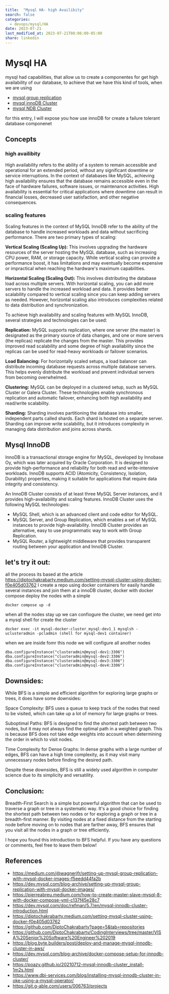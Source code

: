 ```yaml
---
title:  "Mysql HA- high Availibity"
search: false
categories: 
  - devops/mysql/HA
date: 2023-07-21
last_modified_at: 2023-07-21T08:06:00-05:00
share: linkedin
---
```


# Mysql HA

mysql had capabilities, that allow us to create a componentes for get high availability 
of our database, to achieve that we have this kind of tools, when we are using 

- [mysql group replication](https://dev.mysql.com/doc/refman/8.0/en/group-replication.html)
- [mysql innoDB Cluster](https://dev.mysql.com/doc/refman/8.0/en/mysql-innodb-cluster-introduction.html)
- [mysql NDB Cluster](https://dev.mysql.com/doc/refman/8.0/en/mysql-innodb-cluster-introduction.html)

for this entry, I will expose you how use innoDB for create a failure tolerant database componenet

## Concepts

### high availibity 
High availability refers to the ability of a system to remain accessible and 
operational for an extended period, without any significant downtime or service 
interruptions. In the context of databases like MySQL, achieving high availability 
ensures that the database remains accessible even in the face of hardware failures,
 software issues, or maintenance activities. High availability is essential for 
 critical applications where downtime can result in financial losses, decreased 
 user satisfaction, and other negative consequences.


### scaling features 
Scaling features in the context of MySQL InnoDB refer to the ability of the database to handle increased workloads and data without sacrificing performance. There are two primary types of scaling:

**Vertical Scaling (Scaling Up):** This involves upgrading the hardware resources of the server hosting the MySQL database, such as increasing CPU power, RAM, or storage capacity. While vertical scaling can provide a performance boost, it has limitations and may eventually become expensive or impractical when reaching the hardware's maximum capabilities.

**Horizontal Scaling (Scaling Out):** This involves distributing the database load across multiple servers. With horizontal scaling, you can add more servers to handle the increased workload and data. It provides better scalability compared to vertical scaling since you can keep adding servers as needed. However, horizontal scaling also introduces complexities related to data distribution and synchronization.

To achieve high availability and scaling features with MySQL InnoDB, several strategies and technologies can be used:

**Replication:** MySQL supports replication, where one server (the master) is designated as the primary source of data changes, and one or more servers (the replicas) replicate the changes from the master. This provides improved read scalability and some degree of high availability since the replicas can be used for read-heavy workloads or failover scenarios.

**Load Balancing:** For horizontally scaled setups, a load balancer can distribute incoming database requests across multiple database servers. This helps evenly distribute the workload and prevent individual servers from becoming overwhelmed.

**Clustering:** MySQL can be deployed in a clustered setup, such as MySQL Cluster or Galera Cluster. These technologies enable synchronous replication and automatic failover, enhancing both high availability and read/write scalability.

**Sharding:** Sharding involves partitioning the database into smaller, independent parts called shards. Each shard is hosted on a separate server. Sharding can improve write scalability, but it introduces complexity in managing data distribution and joins across shards.

## Mysql InnoDB
InnoDB is a transactional storage engine for MySQL, developed by Innobase Oy,
which was later acquired by Oracle Corporation. It is designed to provide 
high-performance and reliability for both read and write-intensive workloads. 
InnoDB supports ACID (Atomicity, Consistency, Isolation, Durability) properties, 
making it suitable for applications that require data integrity and consistency.

An InnoDB Cluster consists of at least three MySQL Server instances, 
and it provides high-availability and scaling features. 
InnoDB Cluster uses the following MySQL technologies:

- MySQL Shell, which is an advanced client and code editor for MySQL.
- MySQL Server, and Group Replication, which enables a set of MySQL instances to provide high-availability. InnoDB Cluster provides an alternative, easy to use programmatic way to work with Group Replication.
- MySQL Router, a lightweight middleware that provides transparent routing between your application and InnoDB Cluster.

## let's try it out:
all the process its based at the article https://diptochakrabarty.medium.com/setting-mysql-cluster-using-docker-f0e405d03762
I create a repo using docker containers for easily handle several instances and join them at a innoDB cluster, 
docker with docker compose deploy the nodes with a simple 
```docker
docker compose up -d
```
when all the nodes stay up we can confiogure the cluster, we need get into a mysql shell for create the cluster
```docker
docker exec -it mysql-docker-cluster_mysql-dev1_1 mysqlsh -uclusteradmin -pcladmin (shell for mysql-dev1 container)
```
when we are  inside fomr this node we will configure all another nodes
```docker
dba.configureInstance("clusteradmin@mysql-dev1:3306")
dba.configureInstance("clusteradmin@mysql-dev2:3306")
dba.configureInstance("clusteradmin@mysql-dev3:3306")
dba.configureInstance("clusteradmin@mysql-dev4:3306")
```
## Downsides:

While BFS is a simple and efficient algorithm for exploring large graphs or trees,
 it does have some downsides:

Space Complexity: BFS uses a queue to keep track of the nodes that need to be 
visited, which can take up a lot of memory for large graphs or trees.

Suboptimal Paths: BFS is designed to find the shortest path between two nodes, 
but it may not always find the optimal path in a weighted graph. This is 
because BFS does not take edge weights into account when determining the order 
in which to visit nodes.

Time Complexity for Dense Graphs: In dense graphs with a large number of edges, 
BFS can have a high time complexity, as it may visit many unnecessary nodes 
before finding the desired path.

Despite these downsides, BFS is still a widely used algorithm in computer 
science due to its simplicity and versatility.

## Conclusion:

Breadth-First Search is a simple but powerful algorithm that can be used to 
traverse a graph or tree in a systematic way. It's a good choice for finding 
the shortest path between two nodes or for exploring a graph or tree in a 
breadth-first manner. By visiting nodes at a fixed distance from the starting 
node before moving on to nodes that are farther away, BFS ensures that you visit 
all the nodes in a graph or tree efficiently.

I hope you found this introduction to BFS helpful. If you have any questions or 
comments, feel free to leave them below!

## References
- https://medium.com/@wagnerjfr/setting-up-mysql-group-replication-with-mysql-docker-images-f5eedd44fa2b
- https://dev.mysql.com/blog-archive/setting-up-mysql-group-replication-with-mysql-docker-images/
- https://pierreabreu.medium.com/how-to-create-master-slave-mysql-8-with-docker-compose-yml-c137f45e28c7
- https://dev.mysql.com/doc/refman/5.7/en/mysql-innodb-cluster-introduction.html
- https://diptochakrabarty.medium.com/setting-mysql-cluster-using-docker-f0e405d03762
- https://github.com/DiptoChakrabarty?page=5&tab=repositories
- https://github.com/DiptoChakrabarty/CodingInterviews/tree/master/VISA%20Senior%20Software%20Engineer%202019
- https://blog.byte.builders/post/deploy-and-manage-mysql-innodb-cluster-in-aws/
- https://dev.mysql.com/blog-archive/docker-compose-setup-for-innodb-cluster/
- https://poazy.github.io/20210712-mysql-innodb-cluster_install-1m2s.html
- https://www.dbi-services.com/blog/installing-mysql-innodb-cluster-in-oke-using-a-mysql-operator/
- https://git.g-able.com/users/006763/projects